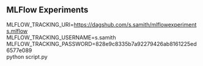 ## MLFlow Experiments

MLFLOW_TRACKING_URI=https://dagshub.com/s.samith/mlflowexperiments.mlflow \
MLFLOW_TRACKING_USERNAME=s.samith \
MLFLOW_TRACKING_PASSWORD=828e9c8335b7a92279426ab8161225ed6577e089 \
python script.py